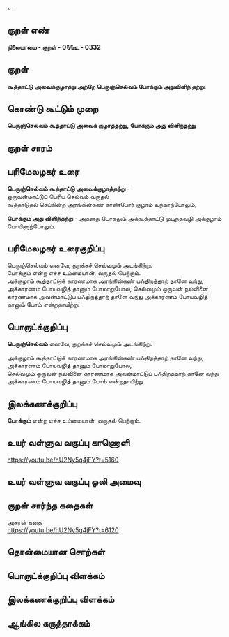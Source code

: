 உ

## குறள் எண் 

**நிலையாமை - குறள் - 0௩௩உ - 0332**  

## குறள் 

**கூத்தாட்டு அவைக்குழாத்து அற்றே பெருஞ்செல்வம்
போக்கும் அதுவிளிந் தற்று.**

## கொண்டு கூட்டும் முறை

**பெருஞ்செல்வம் கூத்தாட்டு அவைக் குழாத்தற்று, போக்கும் அது விளிந்தற்று**

## குறள் சாரம் 


## பரிமேலழகர் உரை

**பெருஞ்செல்வம் கூத்தாட்டு அவைக்குழாத்தற்று** -   
ஒருவன்மாட்டுப் பெரிய செல்வம் வருதல்   
கூத்தாடுதல் செய்கின்ற அரங்கின்கண் காண்போர் குழாம் வந்தாற்போலும்,   

**போக்கும் அது விளிந்தற்று** - அதனது போகலும் அக்கூத்தாட்டு முடிந்தவழி அக்குழாம் போயினாற்போலும்.  

## பரிமேலழகர் உரைகுறிப்பு   

பெருஞ்செல்வம் எனவே, துறக்கச் செல்வமும் அடங்கிற்று.  
போக்கும் என்ற எச்ச உம்மையான், வருதல் பெற்றாம்.  
அக்குழாம் கூத்தாட்டுக் காரணமாக அரங்கின்கண் பஃதிறத்தாற் தானே வந்து, அக்காரணம் போயவழித் தானும் போமாறுபோல, செல்வமும் ஒருவன் நல்வினை காரணமாக அவன்மாட்டுப் பஃதிறத்தாற் தானே வந்து அக்காரணம் போயவழித் தானும் போம் என்றதாயிற்று.  

## பொருட்க்குறிப்பு 

**பெருஞ்செல்வம்** எனவே, துறக்கச் செல்வமும் அடங்கிற்று.  

அக்குழாம் கூத்தாட்டுக் காரணமாக அரங்கின்கண் பஃதிறத்தாற் தானே வந்து,   
அக்காரணம் போயவழித் தானும் போமாறுபோல,   
செல்வமும் ஒருவன் நல்வினை காரணமாக அவன்மாட்டுப் பஃதிறத்தாற் தானே வந்து அக்காரணம் போயவழித் தானும் போம் என்றதாயிற்று.   

## இலக்கணக்குறிப்பு  

**போக்கும்** என்ற எச்ச உம்மையான், வருதல் பெற்றாம்.   

## உயர் வள்ளுவ வகுப்பு காணொளி

https://youtu.be/hU2Ny5q4jFY?t=5160

## உயர் வள்ளுவ வகுப்பு ஒலி அமைவு 

 
## குறள் சார்ந்த கதைகள் 

அசுரன் கதை  
https://youtu.be/hU2Ny5q4jFY?t=6120

## தொன்மையான சொற்கள்


## பொருட்க்குறிப்பு விளக்கம்


## இலக்கணக்குறிப்பு விளக்கம்


## ஆங்கில கருத்தாக்கம் 



